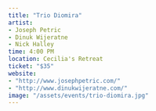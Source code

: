 ```yaml
---
title: "Trio Diomira"
artist:
- Joseph Petric
- Dinuk Wijeratne
- Nick Halley
time: 4:00 PM
location: Cecilia's Retreat
ticket: "$35"
website:
- "http://www.josephpetric.com/"
- "http://www.dinukwijeratne.com/"
image: "/assets/events/trio-diomira.jpg"
---
```

